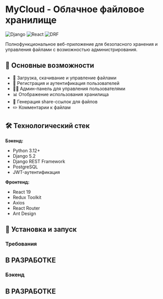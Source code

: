 # MyCloud - Облачное файловое хранилище


![Django](https://img.shields.io/badge/Django-092E20?style=flat&logo=django&logoColor=white)
![React](https://img.shields.io/badge/React-20232A?style=flat&logo=react&logoColor=61DAFB)
![DRF](https://img.shields.io/badge/Django_REST-ff1709?style=flat&logo=django&logoColor=white)

Полнофункциональное веб-приложение для безопасного хранения и управления файлами с возможностью администрирования.

## 🌟 Основные возможности

- 📁 Загрузка, скачивание и управление файлами
- 🔐 Регистрация и аутентификация пользователей
- 👨‍💻 Админ-панель для управления пользователями
- 📊 Отображение использования хранилища
- 🔗 Генерация share-ссылок для файлов
- ✏️ Комментарии к файлам

## 🛠 Технологический стек

**Бэкенд:**
- Python 3.12+
- Django 5.2
- Django REST Framework
- PostgreSQL
- JWT-аутентификация

**Фронтенд:**
- React 19
- Redux Toolkit
- Axios
- React Router
- Ant Design

## 🚀 Установка и запуск

### Требования
## В РАЗРАБОТКЕ

### Бэкенд
## В РАЗРАБОТКЕ